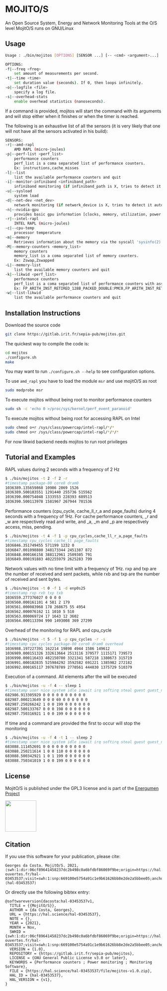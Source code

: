 # MOJITO/S

An Open Source System, Energy and Network Monitoring Tools at the O/S level
MojitO/S runs on GNU/Linux

## Usage

```bash
Usage : ./bin/mojitos [OPTIONS] [SENSOR ...] [-- <cmd> <argument>...]

OPTIONS:
-f|--freq <freq>
	set amount of measurements per second.
-t|--time <time>
	set duration value (seconds). If 0, then loops infinitely.
-o|--logfile <file>
	specify a log file.
-s|--overhead-stats
	enable overhead statistics (nanoseconds).

```

If a command is provided, mojitos will start the command with its arguments and will stop either when it finishes or when the timer is reached.

The following is an exhaustive list of all the sensors (it is very likely
that one will not have all the sensors activated in his build):
```bash
SENSORS:
-r|--amd-rapl
	AMD RAPL (micro-joules)
-p|--perf-list <perf_list>
	performance counters
	perf_list is a coma separated list of performance counters.
	Ex: instructions,cache_misses
-l|--list
	list the available performance counters and quit
-i|--monitor-infiniband <infiniband_path>
	infiniband monitoring (if infiniband_path is X, tries to detect it automatically)
-u|--sysload
	system load
-d|--net-dev <net_dev>
	network monitoring (if network_device is X, tries to detect it automatically)
-n|--nvidia-gpu
	provides basic gpu information [clocks, memory, utilization, power, temperature].
-r|--intel-rapl
	INTEL RAPL (micro-joules)
-c|--cpu-temp
	processor temperature
-m|--memory
	Retrieves information about the memory via the syscall 'sysinfo(2)'.
-M|--memory-counters <memory_list>
	memory counters
	memory_list is a coma separated list of memory counters.
	Ex: Zswap,Zswapped
-L|--memory-list
	list the available memory counters and quit
-k|--likwid <perf_list>
	performance counters
	perf_list is a coma separated list of performance counters with associated register.
	Ex: FP_ARITH_INST_RETIRED_128B_PACKED_DOUBLE:PMC0,FP_ARITH_INST_RETIRED_SCALAR_DOUBLE:PMC1
-w|--list-likwid
	list the available performance counters and quit
```

## Installation Instructions

Download the source code
```bash
git clone https://gitlab.irit.fr/sepia-pub/mojitos.git
```
The quickest way to compile the code is:
```bash
cd mojitos
./configure.sh
make
```
You may want to run `./configure.sh --help` to see configuration options.

To use `amd_rapl` you have to load the module `msr` and use mojitO/S as root
```bash
sudo modprobe msr
```
To execute mojitos without being root to monitor performance counters
```bash
sudo sh -c 'echo 0 >/proc/sys/kernel/perf_event_paranoid'
```
To execute mojitos without being root for accessing RAPL on Intel
```bash
sudo chmod o+r /sys/class/powercap/intel-rapl/*/*
sudo chmod o+r /sys/class/powercap/intel-rapl/*/*/*
```

For now likwid backend needs mojitos to run root privileges

## Tutorial and Examples

RAPL values during 2 seconds with a frequency of 2 Hz
```bash
$ ./bin/mojitos -t 2 -f 2 -r
#timestamp package-00 core0 dram0
1036389.135659868 10986 2869 1526
1036389.500183551 1291440 255736 515562
1036390.000754048 1333553 228393 689513
1036390.500113978 1581967 267944 701536
```
Performance counters (cpu_cycle, cache_ll_r_a and page_faults) during 4 seconds with a frequency of 1Hz. For cache performance counters, _r and _w are respectively read and write, and _a, _m and _p are respectively access, miss, pending.

```bash
$ ./bin/mojitos -t 4 -f 1 -p cpu_cycles,cache_ll_r_a,page_faults
#timestamp cpu_cycles cache_ll page_faults
1036846.351749455 571199 1232 0
1036847.001098880 348173344 2451387 872
1036848.000166158 388112961 2509305 791
1036849.000191883 402255979 2625283 799
```

Network values with no time limit with a frequency of 1Hz. rxp and txp are the number of received and sent packets, while rxb and txp are the number of received and sent bytes.
```bash
$ ./bin/mojitos -t 0 -f 1 -d enp0s25
#timestamp rxp rxb txp txb
1036559.277376027 0 0 0 0
1036560.000161101 4 581 2 179
1036561.000083968 178 268675 55 4954
1036562.000076162 11 1010 5 510
1036563.000069724 17 1643 12 3602
1036564.000113394 990 1493008 369 27299
```

Overhead of the monitoring for RAPL and cpu_cycle
```bash
$ ./bin/mojitos -t 5 -f 1 -p cpu_cycles -r -s
#timestamp cpu_cycles package-00 core0 dram0 overhead
1036988.197227391 162214 19898 4944 1586 149612
1036989.000151326 332613664 2513116 379577 1115171 739573
1036990.000116433 482150700 3321341 587218 1380673 315719
1036991.000182835 525984292 3592582 691221 1385982 272182
1036992.000165117 397678789 2770561 444030 1375729 510379
```

Execution of a command. All elements after the <dash><dash> will be executed
```bash
$ ./bin/mojitos -u -f 4 -- sleep 1
#timestamp user nice system idle iowait irq softirq steal guest guest_nice
682986.913305929 0 0 0 0 0 0 0 0 0 0
682987.000213649 0 0 0 69 0 0 0 0 0 0
682987.250266242 1 0 0 199 0 0 0 0 0 0
682987.500133767 0 0 0 198 0 0 0 0 0 0
682987.750316921 1 0 0 199 0 0 0 0 0 0
```

If time and a command are provided the first to occur will stop the monitoring
```bash
$ ./bin/mojitos -u -f 4 -t 1 -- sleep 2
#timestamp user nice system idle iowait irq softirq steal guest guest_nice
683088.111452691 0 0 0 0 0 0 0 0 0 0
683088.250211614 1 0 0 110 0 0 0 0 0 0
683088.500342921 1 0 1 199 0 0 0 0 0 0
683088.750341019 1 0 0 199 0 0 0 0 0 0
```


## License

MojitO/S is published under the GPL3 license and is part of the [Energumen Project](https://www.irit.fr/energumen/)

<img src="https://www.irit.fr/energumen/images/energumen.png" width="100">

## Citation

If you use this software for your publication, please cite:

```
Georges da Costa. MojitO/S. 2021, ⟨swh:1:dir:06cf89641458237dc2b498c0a6bfdbf86069f9be;origin=https://hal.archives-ouvertes.fr/hal-03453537;visit=swh:1:snp:669100e5754a91c1e9b61626bb8e2de2a5bbee05;anchor=swh:1:rel:c8d27b5ae7715198e3e51e4ea87ec9d3afe18f61;path=/⟩. ⟨hal-03453537⟩
```

Or directly use the following bibtex entry:

```
@softwareversion{dacosta:hal-03453537v1,
  TITLE = {{MojitO/S}},
  AUTHOR = {da Costa, Georges},
  URL = {https://hal.science/hal-03453537},
  NOTE = {},
  YEAR = {2021},
  MONTH = Nov,
  SWHID = {swh:1:dir:06cf89641458237dc2b498c0a6bfdbf86069f9be;origin=https://hal.archives-ouvertes.fr/hal-03453537;visit=swh:1:snp:669100e5754a91c1e9b61626bb8e2de2a5bbee05;anchor=swh:1:rel:c8d27b5ae7715198e3e51e4ea87ec9d3afe18f61;path=/},
  VERSION = {1.0},
  REPOSITORY = {https://gitlab.irit.fr/sepia-pub/mojitos},
  LICENSE = {GNU General Public License v3.0 or later},
  KEYWORDS = {Performance counters ; Power monitoring ; Monitoring Software},
  FILE = {https://hal.science/hal-03453537/file/mojitos-v1.0.zip},
  HAL_ID = {hal-03453537},
  HAL_VERSION = {v1},
}
```
